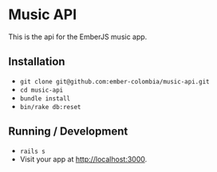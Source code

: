 # Music API

This is the api for the EmberJS music app.

## Installation

* `git clone git@github.com:ember-colombia/music-api.git`
* `cd music-api`
* `bundle install`
* `bin/rake db:reset`

## Running / Development

* `rails s`
* Visit your app at [http://localhost:3000](http://localhost:3000).
